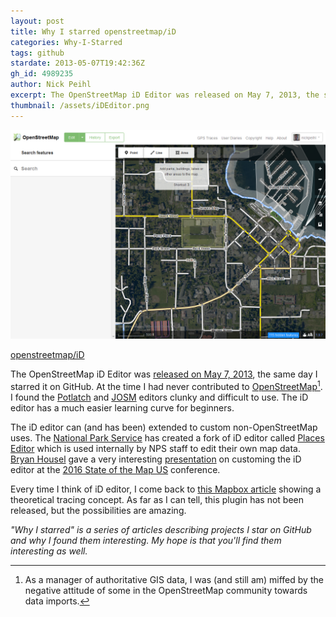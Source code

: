 ```yaml
---
layout: post
title: Why I starred openstreetmap/iD
categories: Why-I-Starred
tags: github
stardate: 2013-05-07T19:42:36Z
gh_id: 4989235
author: Nick Peihl
excerpt: The OpenStreetMap iD Editor was released on May 7, 2013, the same day I starred it on GitHub.
thumbnail: /assets/iDEditor.png
---
```


![Screenshot of the OpenStreetMap iD editor](/assets/iDEditor.png)

[openstreetmap/iD](https://github.com/openstreetmap/iD)

The OpenStreetMap iD Editor was [released on May 7, 2013](https://blog.openstreetmap.org/2013/05/07/openstreetmap-launches-all-new-easy-map-editor-and-announces-funding-appeal/), the same day I starred it on GitHub. At the time I had never contributed to [OpenStreetMap](http://openstreetmap.org)[^1]. I found the [Potlatch](http://wiki.openstreetmap.org/wiki/Potlatch_2) and [JOSM](http://wiki.openstreetmap.org/wiki/JOSM) editors clunky and difficult to use. The iD editor has a much easier learning curve for beginners.

The iD editor can (and has been) extended to custom non-OpenStreetMap uses. The [National Park Service](http://nps.gov) has created a fork of iD editor called [Places Editor](https://github.com/nationalparkservice/places-editor) which is used internally by NPS staff to edit their own map data. [Bryan Housel](https://twitter.com/bhousel) gave a very interesting [presentation](https://t.co/arC1fiMKog) on customing the iD editor at the [2016 State of the Map US](http://stateofthemap.us) conference.

Every time I think of iD editor, I come back to [this Mapbox article](https://www.mapbox.com/blog/user-friendly-guided-feature-extraction/) showing a theoretical tracing concept. As far as I can tell, this plugin has not been released, but the possibilities are amazing.

[^1]: As a manager of authoritative GIS data, I was (and still am) miffed by the negative attitude of some in the OpenStreetMap community towards data imports.

*"Why I starred" is a series of articles describing projects I star on GitHub and why I found them interesting. My hope is that you'll find them interesting as well.*
